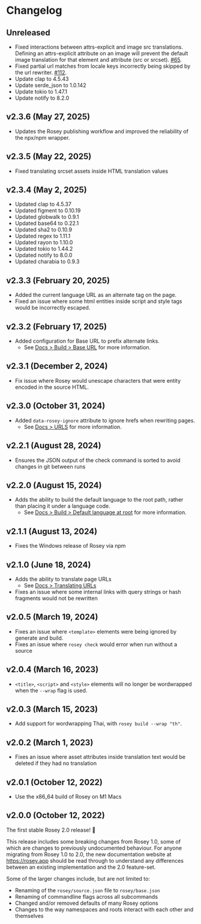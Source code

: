 # Changelog

<!--
    Add changes to the Unreleased section during development.
    Do not change this header — the GitHub action that releases
    this project will edit this file and add the version header for you.
    The Unreleased block will also be used for the GitHub release notes.
-->

## Unreleased

* Fixed interactions between attrs-explicit and image src translations. Defining an attrs-explicit attribute on an image will prevent the default image translation for that element and attribute (src or srcset). [#65](https://github.com/CloudCannon/rosey/issues/65).
* Fixed partial url matches from locale keys incorrectly being skipped by the url rewriter. [#112](https://github.com/CloudCannon/rosey/issues/112).
* Update clap to 4.5.43
* Update serde_json to 1.0.142
* Update tokio to 1.47.1
* Update notify to 8.2.0

## v2.3.6 (May 27, 2025)

* Updates the Rosey publishing workflow and improved the reliability of the npx/npm wrapper.

## v2.3.5 (May 22, 2025)

* Fixed translating srcset assets inside HTML translation values

## v2.3.4 (May 2, 2025)

* Updated clap to 4.5.37
* Updated figment to 0.10.19
* Updated globwalk to 0.9.1
* Updated base64 to 0.22.1
* Updated sha2 to 0.10.9
* Updated regex to 1.11.1
* Updated rayon to 1.10.0
* Updated tokio to 1.44.2
* Updated notify to 8.0.0
* Updated charabia to 0.9.3

## v2.3.3 (February 20, 2025)

* Added the current language URL as an alternate tag on the page.
* Fixed an issue where some html entities inside script and style tags would be incorrectly escaped.

## v2.3.2 (February 17, 2025)

* Added configuration for Base URL to prefix alternate links.
  * See [Docs > Build > Base URL](https://rosey.app/docs/build/#base-url) for more information.

## v2.3.1 (December 2, 2024)

* Fix issue where Rosey would unescape characters that were entity encoded in the source HTML.

## v2.3.0 (October 31, 2024)

* Added `data-rosey-ignore` attribute to ignore hrefs when rewriting pages.
  * See [Docs > URLS](https://rosey.app/docs/urls/) for more information.

## v2.2.1 (August 28, 2024)

* Ensures the JSON output of the check command is sorted to avoid changes in git between runs

## v2.2.0 (August 15, 2024)

* Adds the ability to build the default language to the root path, rather than placing it under a language code.
  * See [Docs > Build > Default language at root](https://rosey.app/docs/build/#default-language-at-root) for more information.

## v2.1.1 (August 13, 2024)

* Fixes the Windows release of Rosey via npm

## v2.1.0 (June 18, 2024)

* Adds the ability to translate page URLs
  * See [Docs > Translating URLs](https://rosey.app/docs/urls/)
* Fixes an issue where some internal links with query strings or hash fragments would not be rewritten

## v2.0.5 (March 19, 2024)

* Fixes an issue where `<template>` elements were being ignored by generate and build.
* Fixes an issue where `rosey check` would error when run without a source

## v2.0.4 (March 16, 2023)

* `<title>`, `<script>` and `<style>` elements will no longer be wordwrapped when the `--wrap` flag is used.

## v2.0.3 (March 15, 2023)

* Add support for wordwrapping Thai, with `rosey build --wrap "th"`.

## v2.0.2 (March 1, 2023)

* Fixes an issue where asset attributes inside translation text would be deleted if they had no translation

## v2.0.1 (October 12, 2022)

* Use the x86_64 build of Rosey on M1 Macs

## v2.0.0 (October 12, 2022)

The first stable Rosey 2.0 release! 🎉

This release includes some breaking changes from Rosey 1.0, some of which are changes to previously undocumented behaviour. For anyone migrating from Rosey 1.0 to 2.0, the new documentation website at https://rosey.app should be read through to understand any differences between an existing implementation and the 2.0 feature-set.

Some of the larger changes include, but are not limited to:

- Renaming of the `rosey/source.json` file to `rosey/base.json`
- Renaming of commandline flags across all subcommands
- Changed and/or removed defaults of many Rosey options
- Changes to the way namespaces and roots interact with each other and themselves
